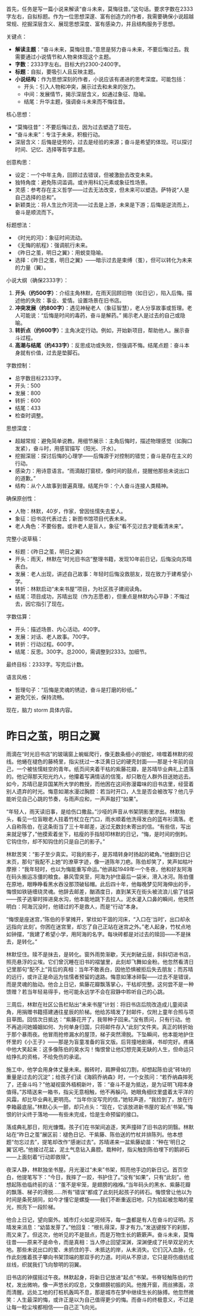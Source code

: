 <ReasoningChainRenderer>
首先，任务是写一篇小说来解读“奋斗未来，莫悔往昔。”这句话。要求字数在2333字左右，自拟标题。作为一位思想深邃、富有创造力的作者，我需要确保小说超越常规、挖掘深层含义、展现思想深度、富有感染力，并且结构服务于思想。

关键点：
- **解读主题**：“奋斗未来，莫悔往昔。”意思是努力奋斗未来，不要后悔过去。我需要通过小说情节和人物来体现这个主题。
- **字数**：2333字左右。目标大约2300-2400字。
- **标题**：自拟，要吸引人且反映主题。
- **小说结构**：作为思想深刻的作者，小说应该有递进的思考深度。可能包括：
  - 开头：引入人物和冲突，展示过去和未来的张力。
  - 中间：发展情节，揭示深层含义，如通过象征、隐喻。
  - 结尾：升华主题，强调奋斗未来而不悔往昔。

核心思想：
- “莫悔往昔”：不要后悔过去，因为过去塑造了现在。
- “奋斗未来”：专注于未来，积极行动。
- 深层含义：后悔是徒劳的，过去是经验的来源；奋斗是希望的体现。可以探讨时间、记忆、选择等哲学主题。

创意构思：
- 设定：一个中年主角，回顾过去错误，但被激励去改变未来。
- 独特角度：避免陈词滥调。或许用科幻元素或象征性场景。
- 灵感：参考存在主义哲学——过去无法改变，但未来可以塑造。萨特说“人是自己选择的总和”。
- 新颖类比：将人生比作河流——过去是上游，未来是下游；后悔是逆流而上，奋斗是顺流而下。

标题想法：
- 《时光的河》：象征时间流动。
- 《无悔的航程》：强调航行未来。
- 《昨日之茧，明日之翼》：用蜕变隐喻。
- 选择：《昨日之茧，明日之翼》——暗示过去是束缚（茧），但可以转化为未来的力量（翼）。

小说大纲（确保2333字）：
1. **开头（约500字）**：介绍主角林默，在雨天回顾旧物（如日记），陷入后悔。描述他的失败：事业、爱情。设置场景在旧书店。
2. **冲突发展（约800字）**：遇见神秘老人（象征智慧），老人分享故事或哲理。老人可能说：“后悔是时间的毒药，奋斗是解药。” 揭示老人是过去的自己或隐喻。
3. **转折点（约600字）**：主角决定行动。例如，开始新项目，帮助他人。展示奋斗过程。
4. **高潮与结尾（约433字）**：反思成功或失败，但强调不悔。结尾点题：奋斗本身就有价值，过去是垫脚石。

字数控制：
- 总字数目标2333字。
- 开头：500
- 发展：800
- 转折：600
- 结尾：433
- 检查时调整。

思想深度：
- 超越常规：避免简单说教。用细节展示：主角后悔时，描述物理感觉（如胸口发紧），奋斗时，用感官描写（阳光、汗水）。
- 挖掘深层：探讨后悔的心理学——后悔源于对控制的错觉；奋斗是存在主义的行动。
- 感染力：用诗意语言。“雨滴敲打窗棂，像时间的鼓点，提醒他那些未说出口的道歉。”
- 结构：从个人故事到普遍真理。结尾升华：个人奋斗连接人类精神。

确保原创性：
- 人物：林默，40岁，作家，曾因怯懦失去爱人。
- 象征：旧书店代表过去；新图书馆项目代表未来。
- 老人角色：不要俗套。或许老人是盲人，象征“看不见过去才能看清未来”。

完整小说草稿：
- 标题：《昨日之茧，明日之翼》
- 开头：雨天，林默在“时光旧书店”整理书籍，发现10年前日记，后悔没向苏晴表白。
- 发展：老人出现，讲述自己故事：年轻时后悔没救朋友，现在致力于建希望小学。
- 转折：林默启动“未来书屋”项目，为社区孩子建阅读角。
- 结尾：项目成功，苏晴出现（作为志愿者），但重点是林默内心平静：不悔过去，因它指引了现在。

字数估算：
- 开头：描述场景、内心活动。400字。
- 发展：对话、老人故事。700字。
- 转折：行动过程。600字。
- 结尾：反思。300字。总2000，需调整到2333。加细节。

最终目标：2333字。写完后计数。

语言风格：
- 哲理句子：“后悔是灵魂的锈迹，奋斗是打磨的砂纸。”
- 避免冗长，保持流畅。

现在，脑力 storm 具体内容。
</ReasoningChainRenderer>

# 昨日之茧，明日之翼

雨滴在“时光旧书店”的玻璃窗上蜿蜒爬行，像无数条细小的银蛇，啃噬着林默的视线。他蜷在褪色的藤椅里，指尖抚过一本泛黄日记的硬壳封面——那是十年前的自己，一个被怯懦蛀空的青年。纸页间夹着干枯的紫藤花瓣，是苏晴毕业典礼上遗落的。他记得那天阳光灼人，他攥着写满情话的信笺，却只敢在人群外目送她远去。如今，苏晴已是异国某所大学的教授，而他困在这间弥漫霉味的旧书店里，经营着别人遗弃的时光。悔意如潮水漫过胸腔：若当时开口，人生是否会被改写？他几乎能听见自己心跳的节奏，与雨声应和，一声声敲打“如果”。

“年轻人，雨天读旧事，是给伤口撒盐。”沙哑的声音从书架阴影里渗出。林默抬头，看见一位盲眼老人拄着竹杖立在门口，雨水顺着他洗得发白的蓝布衫滴落。老人自称陈伯，在这条街当了三十年邮差，送过无数封未寄出的信。“有些信，写出来就足够了，”他摸索着坐下，枯瘦的手指轻叩林默的日记，“悔，是时间的倒刺。它钩住你，却不知钩住的只是自己的影子。”

林默苦笑：“影子至少真实。可我的影子，是苏晴转身时扬起的裙角。”他翻到日记末页，那句“我配不上她”的潦草字迹，像一道陈年刀疤。陈伯却笑了，笑声如枯叶摩擦：“我年轻时，也以为悔能重写命运。”他讲起1949年一个冬夜，他和好友阿海在码头搬运冻僵的粮食。暴风雪突至，阿海为护住最后一袋米，滑入冰河。陈伯僵在原地，眼睁睁看黑水吞没那顶破毡帽。此后四十年，他每晚梦见阿海伸出的手，悔恨如铁链缠绕灵魂。他辞去邮差，酗酒度日，直到某天在街头被流浪儿偷了钱袋——孩子逃窜时摔进臭水沟，他本能地跳下去拉人。泥水灌入口鼻的瞬间，他突然明白：阿海沉没时，他错过的不是救人，而是“行动”本身。

“悔恨是座迷宫，”陈伯的手掌摊开，掌纹如干涸的河床，“入口在‘当时’，出口却永远指向‘此刻’。你困在迷宫里，却忘了自己正站在迷宫之外。”老人起身，竹杖点地如钟摆，“我建了希望小学，用阿海的名字。每块砖都是对过去的赎回——不是抹去，是转化。”

林默怔住。赎不是抹去，是转化。窗外雨势渐歇，天光刺破云层，斜斜切进书店，照亮悬浮的尘埃。它们曾沉睡在旧书的褶皱里，此刻却飞舞如金粉。他忽然看清日记里那句“配不上”背后的真相：当年不敢表白，因他恐惧被拒后失去朋友；而苏晴的远行，或许正是命运为怯懦者预留的退路。悔意如薄冰碎裂——过去不是错误，而是灵魂的胎动。他合上日记，紫藤花瓣飘落掌心，干枯却完整。这何尝不是一种馈赠？若当年轻易得手，他可能永远学不会在寂静中聆听自己的心跳。

三周后，林默在社区公告栏贴出“未来书屋”计划：将旧书店后院改造成儿童阅读角，用捐赠书籍搭建通往星辰的阶梯。他给苏晴发了封邮件，仅附上童年合照与项目草图。回信次日抵达：“紫藤花开了，我带种子回来。”没有质问，只有行动。他不再追问她婚姻如何、为何单身归国，只将邮件存入“此刻”文件夹。真正的转折始于那个暴雨夜。他冒雨抢修漏水的屋顶，梯子突然滑脱。下坠瞬间，他本能地护住怀里的《小王子》——那是为盲童准备的盲文版。后背撞地剧痛，书却完好。疼痛中他大笑起来：这多像陈伯的臭水沟！悔恨曾让他幻想完美无缺的人生，但命运只给挣扎的资格，不给免伤的承诺。

施工中，他学会用身体丈量未来。搬砖时，肩胛骨如刀割，却想起陈伯说“砖块的重量是过去的沉淀”；给孩子们读《海鸥乔纳森》时，一个女孩问：“若乔纳森摔死了，还奋斗吗？”他凝视窗外梧桐新叶，答：“奋斗不是为抵达，是为证明飞翔本身值得。”苏晴送来一箱书，指尖无意相触，他不再躲闪。她眼角细纹里盛着太平洋的风霜，却比毕业典礼更明亮。“当年你没写完的信，”她轻声道，“我捡到了。放在行李箱最底层。”林默心头一颤，却只点头：“现在，它该放进新书屋的‘起点’书架。”悔恨的针尖终于落地——有些未完成，恰是生命预留的接口。

落成典礼那日，阳光慷慨。孩子们在书架间追逐，笑声撞碎了旧书店的阴翳。林默站在“昨日之茧”展区前：褪色日记、干紫藤、陈伯送的竹杖并排陈列。他本想题“勿忘过去”，提笔却改作“感谢过去”。苏晴递来一盆紫藤幼苗：“种在‘明日之翼’区吧。”他接过花盆，泥土气息钻入鼻腔。栽种时，指尖触到陈伯埋下的鹅卵石——上面刻着“行动即救赎”。

夜深人静，林默独坐书屋。月光漫过“未来”书架，照亮他手边的新日记。首页空白，他提笔写下：“今日，我摔了一跤，书护住了。”没有“如果”，只有“此刻”。他想起陈伯临终前的话：“茧不是牢笼，是翅膀的襁褓。”当年码头的黑水、紫藤花瓣的飘落、梯子的滑脱……所有“错误”都成了此刻托起孩子的砖石。悔恨曾让他以为时间是条死胡同，如今才懂它是螺旋——我们不断重返旧地，只为拾起被忽略的星光，照亮下一段阶梯。

他合上日记，望向窗外。城市灯火如星河倾泻，每一盏都是有人在奋斗的证明。苏晴发来消息：“幼苗发芽了。”他回复：“根扎得深，芽才有力。”发送键按下的刹那，雨又来了。但这次，他听见的不是鼓点，而是万物生长的簌簌声。奋斗未来，莫悔往昔——原来不是命令，而是真相：当人停止回望深渊，深渊便成了托举双足的大地。那些未说出口的爱、未抓住的手、未抵达的岸，从未消失。它们沉入血脉，化作此刻推着孩子攀向书架顶端的那双手的力道。时间从不原谅，它只是将伤痕纺成丝线，织就我们飞向黎明的羽翼。

旧书店的钟摆摇过午夜。林默起身，将新日记放进“起点”书架。书脊轻触陈伯的竹杖，发出微响，像一声悠长的叹息，又像翅膀初振的风。他推开窗，雨丝拂面，凉而清醒。远处工地的打桩机轰鸣不息，那是城市在梦中继续生长的脉搏。他忽然微笑：人生最深的悔，或许正是以为自己值得更少的悔。而奋斗的终极意义，不过是让每一粒尘埃都相信——自己正飞向光。